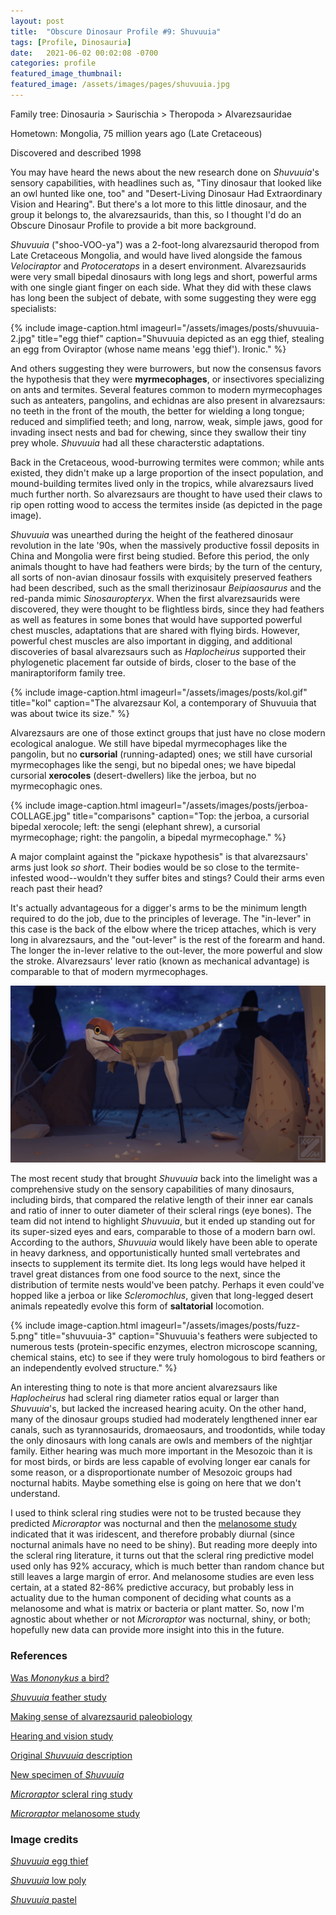 ```yaml
---
layout: post
title:  "Obscure Dinosaur Profile #9: Shuvuuia"
tags: [Profile, Dinosauria]
date:   2021-06-02 00:02:08 -0700
categories: profile
featured_image_thumbnail:
featured_image: /assets/images/pages/shuvuuia.jpg
---
```


Family tree: Dinosauria > Saurischia > Theropoda > Alvarezsauridae

Hometown: Mongolia, 75 million years ago (Late Cretaceous)

Discovered and described 1998

You may have heard the news about the new research done on *Shuvuuia*'s sensory capabilities, with headlines such as, "Tiny dinosaur that looked like an owl hunted like one, too" and "Desert-Living Dinosaur Had Extraordinary Vision and Hearing".  But there's a lot more to this little dinosaur, and the group it belongs to, the alvarezsaurids, than this, so I thought I'd do an Obscure Dinosaur Profile to provide a bit more background.

*Shuvuuia* ("shoo-VOO-ya") was a 2-foot-long alvarezsaurid theropod from Late Cretaceous Mongolia, and would have lived alongside the famous *Velociraptor* and *Protoceratops* in a desert environment.  Alvarezsaurids were very small bipedal dinosaurs with long legs and short, powerful arms with one single giant finger on each side.  What they did with these claws has long been the subject of debate, with some suggesting they were egg specialists:

{% include image-caption.html imageurl="/assets/images/posts/shuvuuia-2.jpg" title="egg thief" caption="Shuvuuia depicted as an egg thief, stealing an egg from Oviraptor (whose name means 'egg thief').  Ironic." %}

And others suggesting they were burrowers, but now the consensus favors the hypothesis that they were **myrmecophages**, or insectivores specializing on ants and termites.  Several features common to modern myrmecophages such as anteaters, pangolins, and echidnas are also present in alvarezsaurs: no teeth in the front of the mouth, the better for wielding a long tongue; reduced and simplified teeth; and long, narrow, weak, simple jaws, good for invading insect nests and bad for chewing, since they swallow their tiny prey whole.  *Shuvuuia* had all these characterstic adaptations.

Back in the Cretaceous, wood-burrowing termites were common; while ants existed, they didn't make up a large proportion of the insect population, and mound-building termites lived only in the tropics, while alvarezsaurs lived much further north.  So alvarezsaurs are thought to have used their claws to rip open rotting wood to access the termites inside (as depicted in the page image).

*Shuvuuia* was unearthed during the height of the feathered dinosaur revolution in the late '90s, when the massively productive fossil deposits in China and Mongolia were first being studied.  Before this period, the only animals thought to have had feathers were birds; by the turn of the century, all sorts of non-avian dinosaur fossils with exquisitely preserved feathers had been described, such as the small therizinosaur *Beipiaosaurus* and the red-panda mimic *Sinosauropteryx*.  When the first alvarezsaurids were discovered, they were thought to be flightless birds, since they had feathers as well as features in some bones that would have supported powerful chest muscles, adaptations that are shared with flying birds.  However, powerful chest muscles are also important in digging, and additional discoveries of basal alvarezsaurs such as *Haplocheirus* supported their phylogenetic placement far outside of birds, closer to the base of the maniraptoriform family tree.

{% include image-caption.html imageurl="/assets/images/posts/kol.gif" title="kol" caption="The alvarezsaur Kol, a contemporary of Shuvuuia that was about twice its size." %}

Alvarezsaurs are one of those extinct groups that just have no close modern ecological analogue.  We still have bipedal myrmecophages like the pangolin, but no **cursorial** (running-adapted) ones; we still have cursorial myrmecophages like the sengi, but no bipedal ones; we have bipedal cursorial **xerocoles** (desert-dwellers) like the jerboa, but no myrmecophagic ones.

{% include image-caption.html imageurl="/assets/images/posts/jerboa-COLLAGE.jpg" title="comparisons" caption="Top: the jerboa, a cursorial bipedal xerocole; left: the sengi (elephant shrew), a cursorial myrmecophage; right: the pangolin, a bipedal myrmecophage." %}

A major complaint against the "pickaxe hypothesis" is that alvarezsaurs' arms just look *so short*.  Their bodies would be so close to the termite-infested wood--wouldn't they suffer bites and stings?  Could their arms even reach past their head?

It's actually advantageous for a digger's arms to be the minimum length required to do the job, due to the principles of leverage.  The "in-lever" in this case is the back of the elbow where the tricep attaches, which is very long in alvarezsaurs, and the "out-lever" is the rest of the forearm and hand.  The longer the in-lever relative to the out-lever, the more powerful and slow the stroke.  Alvarezsaurs' lever ratio (known as mechanical advantage) is comparable to that of modern myrmecophages.

![shuvuuia-1](/assets/images/posts/shuvuuia-1.jpg)

The most recent study that brought *Shuvuuia* back into the limelight was a comprehensive study on the sensory capabilities of many dinosaurs, including birds, that compared the relative length of their inner ear canals and ratio of inner to outer diameter of their scleral rings (eye bones).  The team did not intend to highlight *Shuvuuia*, but it ended up standing out for its super-sized eyes and ears, comparable to those of a modern barn owl.  According to the authors, *Shuvuuia* would likely have been able to operate in heavy darkness, and opportunistically hunted small vertebrates and insects to supplement its termite diet.  Its long legs would have helped it travel great distances from one food source to the next, since the distribution of termite nests would've been patchy.  Perhaps it even could've hopped like a jerboa or like *Scleromochlus*, given that long-legged desert animals repeatedly evolve this form of **saltatorial** locomotion.

{% include image-caption.html imageurl="/assets/images/posts/fuzz-5.png" title="shuvuuia-3" caption="Shuvuuia's feathers were subjected to numerous tests (protein-specific enzymes, electron microscope scanning, chemical stains, etc) to see if they were truly homologous to bird feathers or an independently evolved structure." %}

An interesting thing to note is that more ancient alvarezsaurs like *Haplocheirus* had scleral ring diameter ratios equal or larger than *Shuvuuia*'s, but lacked the increased hearing acuity.  On the other hand, many of the dinosaur groups studied had moderately lengthened inner ear canals, such as tyrannosaurids, dromaeosaurs, and troodontids, while today the only dinosaurs with long canals are owls and members of the nightjar family.  Either hearing was much more important in the Mesozoic than it is for most birds, or birds are less capable of evolving longer ear canals for some reason, or a disproportionate number of Mesozoic groups had nocturnal habits.  Maybe something else is going on here that we don't understand.

I used to think scleral ring studies were not to be trusted because they predicted *Microraptor* was nocturnal and then the [melanosome study](https://obscuredinosaurfacts.com/blog/post/2019/09/14/what-color-were-dinosaurs.html) indicated that it was iridescent, and therefore probably diurnal (since nocturnal animals have no need to be shiny).  But reading more deeply into the scleral ring literature, it turns out that the scleral ring predictive model used only has 92% accuracy, which is much better than random chance but still leaves a large margin of error. And melanosome studies are even less certain, at a stated 82-86% predictive accuracy, but probably less in actuality due to the human component of deciding what counts as a melanosome and what is matrix or bacteria or plant matter.  So, now I'm agnostic about whether or not *Microraptor* was nocturnal, shiny, or both; hopefully new data can provide more insight into this in the future.

### References

[Was *Mononykus* a bird?](https://sora.unm.edu/sites/default/files/journals/auk/v112n04/p0958-p0963.pdf)

[*Shuvuuia* feather study](https://pubmed.ncbi.nlm.nih.gov/10440726/)

[Making sense of alvarezsaurid paleobiology](http://albertonykus.blogspot.com/2020/05/making-sense-of-alvarezsaurid.html)

[Hearing and vision study](https://ora.ox.ac.uk/objects/uuid:c9faa76c-de6a-470f-bfc4-0aaf82bda030)

[Original *Shuvuuia* description](https://www.nature.com/articles/32642)

[New specimen of *Shuvuuia*](https://www.researchgate.net/publication/270218031_A_New_Specimen_of_Shuvuuia_Deserti_Chiappe_et_al_1998_from_the_Mongolian_Late_Cretaceous_with_a_Discussion_of_the_Relationship_of_Alvarezsaurids_to_Other_Theropod_Dinosaurs)

[*Microraptor* scleral ring study](https://science.sciencemag.org/content/332/6030/705)

[*Microraptor* melanosome study](https://science.sciencemag.org/content/335/6073/1215)

### Image credits

[*Shuvuuia* egg thief](https://www.deviantart.com/hodarinundu/art/The-Real-Egg-Robber-763879820)

[*Shuvuuia* low poly](https://www.deviantart.com/kuzim/art/Revamped-Shuviuuia-in-Low-Poly-880102546)

[*Shuvuuia* pastel](https://www.deviantart.com/paleona/art/Shuvuuia-621446919)